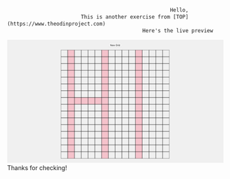                                                          Hello,  
                            This is another exercise from [TOP] (https://www.theodinproject.com)  
                                                Here's the live preview  
![Live Preview](live-preview.png)  
Thanks for checking!
